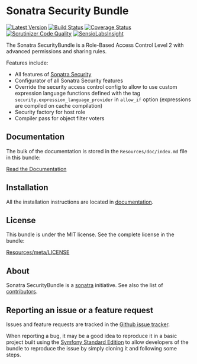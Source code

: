 Sonatra Security Bundle
=======================

[![Latest Version](https://img.shields.io/packagist/v/sonatra/security-bundle.svg)](https://packagist.org/packages/sonatra/security-bundle)
[![Build Status](https://img.shields.io/travis/sonatra/sonatra-security-bundle/master.svg)](https://travis-ci.org/sonatra/sonatra-security-bundle)
[![Coverage Status](https://img.shields.io/coveralls/sonatra/sonatra-security-bundle/master.svg)](https://coveralls.io/r/sonatra/sonatra-security-bundle?branch=master)
[![Scrutinizer Code Quality](https://img.shields.io/scrutinizer/g/sonatra/sonatra-security-bundle/master.svg)](https://scrutinizer-ci.com/g/sonatra/sonatra-security-bundle?branch=master)
[![SensioLabsInsight](https://img.shields.io/sensiolabs/i/74707490-7a7f-4dd8-91c9-84af5de547a1.svg)](https://insight.sensiolabs.com/projects/74707490-7a7f-4dd8-91c9-84af5de547a1)

The Sonatra SecurityBundle is a Role-Based Access Control Level 2 with advanced permissions
and sharing rules.

Features include:

- All features of [Sonatra Security](https://github.com/sonatra/sonatra-security)
- Configurator of all Sonatra Security features
- Override the security access control config to allow to use custom expression language
  functions defined with the tag `security.expression_language_provider` in `allow_if` option
  (expressions are compiled on cache compilation)
- Security factory for host role
- Compiler pass for object filter voters

Documentation
-------------

The bulk of the documentation is stored in the `Resources/doc/index.md`
file in this bundle:

[Read the Documentation](Resources/doc/index.md)

Installation
------------

All the installation instructions are located in [documentation](Resources/doc/index.md).

License
-------

This bundle is under the MIT license. See the complete license in the bundle:

[Resources/meta/LICENSE](Resources/meta/LICENSE)

About
-----

Sonatra SecurityBundle is a [sonatra](https://github.com/sonatra) initiative.
See also the list of [contributors](https://github.com/sonatra/sonatra-security-bundle/graphs/contributors).

Reporting an issue or a feature request
---------------------------------------

Issues and feature requests are tracked in the [Github issue tracker](https://github.com/sonatra/sonatra-security-bundle/issues).

When reporting a bug, it may be a good idea to reproduce it in a basic project
built using the [Symfony Standard Edition](https://github.com/symfony/symfony-standard)
to allow developers of the bundle to reproduce the issue by simply cloning it
and following some steps.
